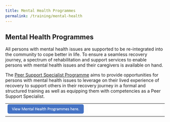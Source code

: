 ```yaml
---
title: Mental Health Programmes
permalink: /training/mental-health
---
```


## Mental Health Programmes
All persons with mental health issues are supported to be re-integrated into the community to cope better in life. To ensure a seamless recovery journey, a spectrum of rehabilitation and support services to enable persons with mental health issues and their caregivers is available on hand. 

The [Peer Support Specialist Programme](peer-support-specialist-programme) aims to provide opportunities for persons with mental health issues to leverage on their lived experience of recovery to support others in their recovery journey in a formal and structured training as well as equipping them with competencies as a Peer Support Specialist. 

|  |  |
|--|--|
|[![View Mental Health Programmes](/images/training/view-mental-health-prog.png)](https://e-services.ncss.gov.sg/Training/course/templatesearch?Filter.CourseSubCategory.Id=14a99fd7-e127-e611-8112-000c296ee03a)|![Whitespace](/images/training/mental-health-buffer.png) |
